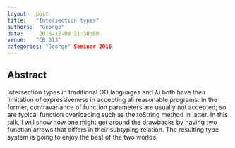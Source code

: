 ```yaml
--- 
layout:  post 
title:   "Intersection types"
authors:  "George"
date:     2016-12-09 11:30:00
venue:   "CB 313"
categories: "George" Seminar 2016
--- 
```

## Abstract

Intersection types in traditional OO languages and λi both have their
limitation
of expressiveness in accepting all reasonable programs: in the former,
contravariance of function parameters are usually not accepted; so are
typical
function overloading such as the toString method in latter. In this talk, I
will
show how one might get around the drawbacks by having two function arrows
that
differs in their subtyping relation. The resulting type system is going to
enjoy
the best of the two worlds.


